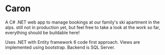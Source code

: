 # Caron

A C# .NET web app to manage bookings at our family's ski apartment in the alps. still not in production yet, but feel free to take a look at the work so far, everything should be buildable here! 

Uses .NET with Entity framework 6 code first approach. Views are implemented using bootstrap. Backend is SQL Server. 
